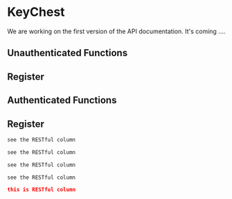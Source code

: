 # KeyChest 

<aside class="notice">
We are working on the first version of the API documentation. It's coming ....
</aside>

## Unauthenticated Functions

## Register

## Authenticated Functions

## Register

```java
see the RESTful column
```
```javascript
see the RESTful column
```
```python
see the RESTful column
```
```shell
see the RESTful column
```
```json
this is RESTful column
```


